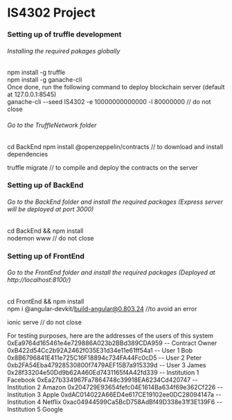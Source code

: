 # IS4302 Project 

### Setting up of truffle development 

###### Installing the required pakages globally
npm install -g truffle
<br>
npm install -g ganache-cli
<br>
Once done, run the following command to deploy blockchain server (default at 127.0.0.1:8545)
<br>
ganache-cli --seed IS4302 -e 10000000000000 -l 80000000  // do not close
###### Go to the TruffleNetwork folder
cd BackEnd
npm install @openzeppelin/contracts // to download and install dependencies

truffle migrate // to compile and deploy the contracts on the server



### Setting up of BackEnd

###### Go to the BackEnd folder and install the required packages (Express server will be deployed at port 3000)
cd BackEnd && npm install
<br>
nodemon www // do not close


### Setting up of FrontEnd

###### Go to the FrontEnd folder and install the required packages (Deployed at http://localhost:8100/)
cd FrontEnd && npm install
<br>
npm i @angular-devkit/build-angular@0.803.24 //to avoid an error

ionic serve // do not close


For testing purposes, here are the addresses of the users of this system
0xEa9764d165461e4e729886A023b2BBd389CDA959 -- Contract Owner
0xB422d54Cc2b92A2462f035E31d34e11e61ff54a1 -- User 1 Bob 
0x8B6796841E411e725C16F18894c734FA44Fc0cD5 -- User 2 Peter
0xb2FA54Eba47928530800f7479AEF15B7a915339d -- User 3 James
0x28f33204e50Dd9b62A460Ed7431165f4A42fd339 -- Institution 1 Facebook
0xEa27b334967Fa7864748c39918EA6234Cd420747 -- Institution 2 Amazon
0x204729E93654fefc04E1614Ba634f69e362Cf226 -- Institution 3 Apple
0xdAC014022A66ED4e617CE19102ee0DC28094147a -- Institution 4 Netflix
0xac04944599Ca5BcD758AdBf49D338e31f3E139F6 -- Institution 5 Google